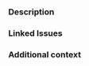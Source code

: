 <!-- DO NOT IGNORE THE TEMPLATE!

Thank you for contributing!

Before submitting the PR, please make sure you do the following:

- Read the [Contributing Guide](https://github.com/kazupon/eslint-plugin/blob/main/CONTRIBUTING.md).
- Check that there isn't already a PR that solves the problem the same way to avoid creating a duplicate.
- Provide a description in this PR that addresses **what** the PR is solving, or reference the issue that it solves (e.g. `fixes #123`).
- Ideally, include relevant tests that fail without this PR but pass with it.

-->

### Description

<!-- Please insert your description here and provide especially info about the "what" this PR is solving -->

### Linked Issues

### Additional context

<!-- e.g. is there anything you'd like reviewers to focus on? -->
